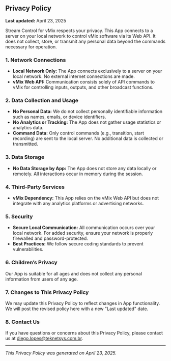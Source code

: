 ## Privacy Policy

**Last updated:** April 23, 2025

Stream Control for vMix respects your privacy. This App connects to a server on your local network to control vMix software via its Web API. It does not collect, store, or transmit any personal data beyond the commands necessary for operation.

### 1. Network Connections

- **Local Network Only:** The App connects exclusively to a server on your local network. No external internet connections are made.
- **vMix Web API:** Communication consists solely of API commands to vMix for controlling inputs, outputs, and other broadcast functions.

### 2. Data Collection and Usage

- **No Personal Data:** We do not collect personally identifiable information such as names, emails, or device identifiers.
- **No Analytics or Tracking:** The App does not gather usage statistics or analytics data.
- **Command Data:** Only control commands (e.g., transition, start recording) are sent to the local server. No additional data is collected or transmitted.

### 3. Data Storage

- **No Data Storage by App:** The App does not store any data locally or remotely. All interactions occur in memory during the session.

### 4. Third-Party Services

- **vMix Dependency:** This App relies on the vMix Web API but does not integrate with any analytics platforms or advertising networks.

### 5. Security

- **Secure Local Communication:** All communication occurs over your local network. For added security, ensure your network is properly firewalled and password-protected.
- **Best Practices:** We follow secure coding standards to prevent vulnerabilities.

### 6. Children’s Privacy

Our App is suitable for all ages and does not collect any personal information from users of any age.

### 7. Changes to This Privacy Policy

We may update this Privacy Policy to reflect changes in App functionality. We will post the revised policy here with a new "Last updated" date.

### 8. Contact Us

If you have questions or concerns about this Privacy Policy, please contact us at diego.lopes@teknetsys.com.br.

---

*This Privacy Policy was generated on April 23, 2025.*